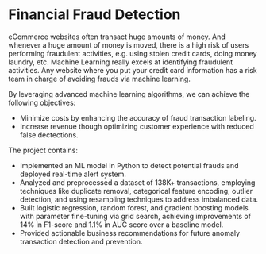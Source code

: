 # Financial Fraud Detection
eCommerce websites often transact huge amounts of money. And whenever a huge amount of money is moved, there is a high risk of users performing fraudulent activities, e.g. using stolen credit cards, doing money laundry, etc. Machine Learning really excels at identifying fraudulent activities. Any website where you put your credit card information has a risk team in charge of avoiding frauds via machine learning.

By leveraging advanced machine learning algorithms, we can achieve the following objectives:
* Minimize costs by enhancing the accuracy of fraud transaction labeling.
* Increase revenue though optimizing customer experience with reduced false dectections.

The project contains:
* Implemented an ML model in Python to detect potential frauds and deployed real-time alert system.
*	Analyzed and preprocessed a dataset of 138K+ transactions, employing techniques like duplicate removal, categorical feature encoding, outlier detection, and using resampling techniques to address imbalanced data.
*	Built logistic regression, random forest, and gradient boosting models with parameter fine-tuning via grid search, achieving improvements of 14% in F1-score and 1.1% in AUC score over a baseline model.
* Provided actionable business recommendations for future anomaly transaction detection and prevention.
